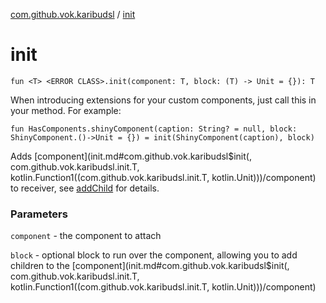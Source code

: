 [com.github.vok.karibudsl](index.md) / [init](.)

# init

`fun <T> <ERROR CLASS>.init(component: T, block: (T) -> Unit = {}): T`

When introducing extensions for your custom components, just call this in your method. For example:

`fun HasComponents.shinyComponent(caption: String? = null, block: ShinyComponent.()->Unit = {}) = init(ShinyComponent(caption), block)`

Adds [component](init.md#com.github.vok.karibudsl$init(, com.github.vok.karibudsl.init.T, kotlin.Function1((com.github.vok.karibudsl.init.T, kotlin.Unit)))/component) to receiver, see [addChild](add-child.md) for details.

### Parameters

`component` - the component to attach

`block` - optional block to run over the component, allowing you to add children to the [component](init.md#com.github.vok.karibudsl$init(, com.github.vok.karibudsl.init.T, kotlin.Function1((com.github.vok.karibudsl.init.T, kotlin.Unit)))/component)